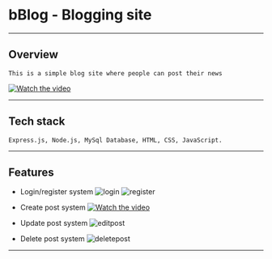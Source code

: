 # bBlog - Blogging site
***
## Overview
```
This is a simple blog site where people can post their news

```
[![Watch the video](https://i.ibb.co/VQ7Xrv2/dashboard.png)](https://youtu.be/ukRNc_9u0LI)

***
## Tech stack
```
Express.js, Node.js, MySql Database, HTML, CSS, JavaScript.
```
***

## Features

+ Login/register system
![login](https://user-images.githubusercontent.com/44950920/151654729-04d8ec16-d97c-4929-b2f2-10c6ed4ec389.gif)
![register](https://user-images.githubusercontent.com/44950920/151654735-abd16579-a67d-4821-bb60-6b87d1de6068.gif)

+ Create post system
[![Watch the video](https://i.ibb.co/zQZ3TyM/createpost.png)](https://youtu.be/JJW59-TuxA0)

+ Update post system
![editpost](https://user-images.githubusercontent.com/44950920/151654802-e0a574cf-5f91-44ea-81f7-fe2ad25dd0f5.gif)

+ Delete post system
![deletepost](https://user-images.githubusercontent.com/44950920/151654805-feaa28da-5079-4b76-86e3-c61ea759f970.gif)


***

